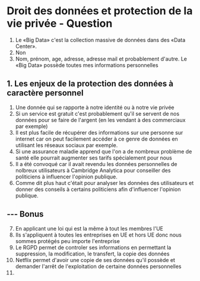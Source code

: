 # Droit des données et protection de la vie privée - Question

1. Le «Big Data» c'est la collection massive de données dans des «Data Center».
2. Non
3. Nom, prénom, age, adresse, adresse mail et probablement d'autre. Le «Big Data» possède toutes mes informations personnelles

## 1. Les enjeux  de la protection des données à caractère personnel

1. Une donnée qui se rapporte à notre identité ou à notre vie privée
2. Si un service est gratuit c'est probablement qu'il se servent de nos données pour se faire de l'argent (en les vendant à des commerciaux par exemple)
3. Il est plus facile de récupérer des informations sur une personne sur internet car on peut facilement accéder à ce genre de données en utilisant 
les réseaux sociaux par exemple.
4. Si une assurance maladie apprend que l'on a de nombreux problème de santé elle pourrait augmenter ses tarifs spécialement pour nous
5. Il a été convoqué car il avait revendu les données personnelles de nolbreux utilisateurs à Cambridge Analytica pour conseiller des politiciens à 
influencer l'opinion publique.
6. Comme dit plus haut c'était pour analyser les données des utilisateurs et donner des conseils à certains politiciens afin d'influencer l'opinion 
publique.

## --- Bonus

7. En applicant une loi qui est la même à tout les membres l'UE
8. Ils s'appliquent à toutes les entreprises en UE et hors UE donc nous sommes protégés peu importe l'entreprise
9. Le RGPD permet de controler ses informations en permettant la suppression, la modification, le transfert, la copie des données
10. Netflix permet d'avoir une copie de ses données qu'il possède et demander l'arrêt de l'exploitation de certaine données personnelles
11. 

